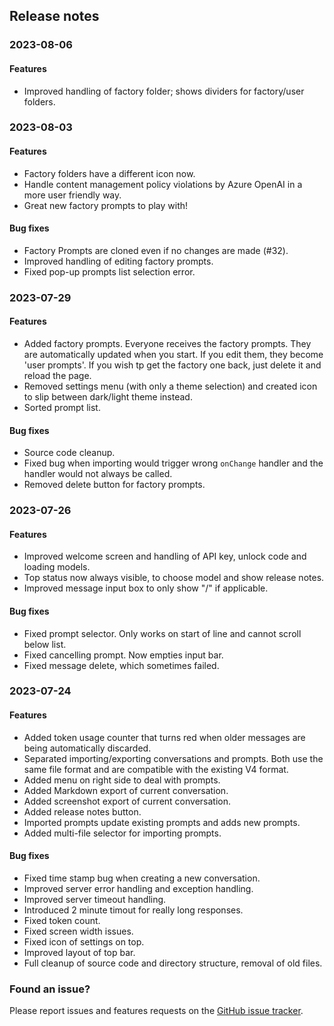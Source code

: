 ## Release notes

### 2023-08-06

#### Features

* Improved handling of factory folder; shows dividers for factory/user folders.

### 2023-08-03

#### Features

* Factory folders have a different icon now.
* Handle content management policy violations by Azure OpenAI in a more user friendly way.
* Great new factory prompts to play with!

#### Bug fixes

* Factory Prompts are cloned even if no changes are made (#32).
* Improved handling of editing factory prompts.
* Fixed pop-up prompts list selection error.

### 2023-07-29

#### Features

* Added factory prompts. Everyone receives the factory prompts. They are automatically updated when you start. If you
  edit them, they become 'user prompts'. If you wish tp get the factory one back, just delete it and reload the page.
* Removed settings menu (with only a theme selection) and created icon to slip between dark/light theme instead.
* Sorted prompt list.

#### Bug fixes

* Source code cleanup.
* Fixed bug when importing would trigger wrong `onChange` handler and the handler would not always be called.
* Removed delete button for factory prompts.

### 2023-07-26

#### Features

* Improved welcome screen and handling of API key, unlock code and loading models.
* Top status now always visible, to choose model and show release notes.
* Improved message input box to only show "/" if applicable.

#### Bug fixes

* Fixed prompt selector. Only works on start of line and cannot scroll below list.
* Fixed cancelling prompt. Now empties input bar.
* Fixed message delete, which sometimes failed.

### 2023-07-24

#### Features

* Added token usage counter that turns red when older messages are being automatically discarded.
* Separated importing/exporting conversations and prompts. Both use the same file format and are compatible with the
  existing V4 format.
* Added menu on right side to deal with prompts.
* Added Markdown export of current conversation.
* Added screenshot export of current conversation.
* Added release notes button.
* Imported prompts update existing prompts and adds new prompts.
* Added multi-file selector for importing prompts.

#### Bug fixes

* Fixed time stamp bug when creating a new conversation.
* Improved server error handling and exception handling.
* Improved server timeout handling.
* Introduced 2 minute timout for really long responses.
* Fixed token count.
* Fixed screen width issues.
* Fixed icon of settings on top.
* Improved layout of top bar.
* Full cleanup of source code and directory structure, removal of old files.

### Found an issue?

Please report issues and features requests on the
[GitHub issue tracker](https://github.com/rijnb/chatty-server/issues).